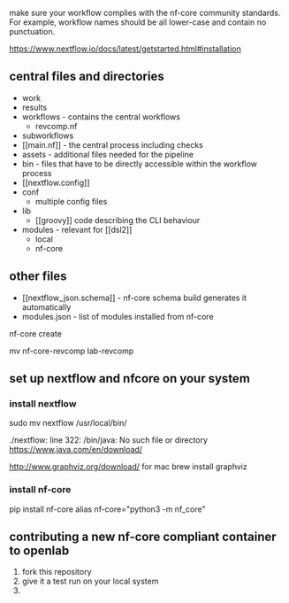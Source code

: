 


make sure your workflow complies with the nf-core community standards. For example, workflow names should be all lower-case and contain no punctuation.

https://www.nextflow.io/docs/latest/getstarted.html#installation


## central files and directories
* work 
* results
* workflows - contains the central workflows
	* revcomp.nf
* subworkflows
* [[main.nf]] - the central process including checks
* assets - additional files needed for the pipeline
* bin - files that have to be directly accessible within the workflow process
* [[nextflow.config]]
* conf
	* multiple config files 
* lib
	* [[groovy]] code describing the CLI behaviour 
* modules - relevant for [[dsl2]]
	* local 
	* nf-core

## other files
* [[nextflow_json.schema]] - nf-core schema build generates it automatically
* modules.json - list of modules installed from nf-core




nf-core create

mv nf-core-revcomp lab-revcomp

## set up nextflow and nfcore on your system
### install nextflow

sudo mv nextflow /usr/local/bin/

./nextflow: line 322: /bin/java: No such file or directory
https://www.java.com/en/download/

http://www.graphviz.org/download/
for mac brew install graphviz

### install nf-core
pip install nf-core
alias nf-core="python3 -m nf_core"

## contributing a new nf-core compliant container to openlab
1. fork this repository 
2. give it a test run on your local system 
3. 
